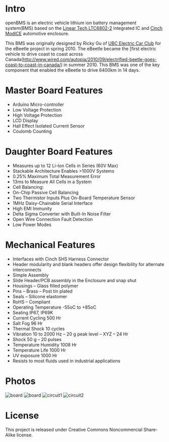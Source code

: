 Intro
===========
openBMS is an electric vehicle lithium ion battery management system(BMS) based on the [Linear Tech LTC6802-2](http://www.linear.com/product/LTC6802-2) integrated IC and [Cinch ModICE](http://www.cinch.com/products/transportation/modular-integrated-connector-enclosure) automotive enclosure. 

This BMS was originally designed by Ricky Gu of [UBC Electric Car Club](http://ubcecc.com) for the eBeetle project in spring 2010. The eBeetle became the [first electric vehicle to drive coast to coast across Canada(http://www.wired.com/autopia/2010/09/electrified-beetle-goes-coast-to-coast-in-canada/) in summer 2010. This BMS was one of the key component that enabled the eBeetle to drive 6400km in 14 days. 

Master Board Features
===============

* Arduino Micro-controller
* Low Voltage Protection
* High Voltage Protection
* LCD Display
* Hall Effect Isolated Current Sensor
* Coulomb Counting

Daughter Board Features
===========

* Measures up to 12 Li-Ion Cells in Series (60V Max)
* Stackable Architecture Enables >1000V Systems
* 0.25% Maximum Total Measurement Error
* 13ms to Measure All Cells in a System
* Cell Balancing:
* On-Chip Passive Cell Balancing
* Two Thermistor Inputs Plus On-Board Temperature Sensor
* 1MHz Daisy-Chainable Serial Interface
* High EMI Immunity
* Delta Sigma Converter with Built-In Noise Filter
* Open Wire Connection Fault Detection
* Low Power Modes

Mechanical Features
===========
* Interfaces with Cinch SHS Harness Connector
* Header modularity and blank headers offer design flexibility for alternate interconnects
* Simple Assembly
* Slide Header/PCB assembly in the Enclosure and snap shut
* Housings – Glass filled polymer
* Pins – Brass – Post tin plated
* Seals – Silicone elastomer
* RoHS – Compliant
* Operating Temperature -55oC to +85oC
* Sealing IP67, IP69K
* Current Cycling 500 Hr
* Salt Fog 96 Hr
* Thermal Shock 10 cycles
* Vibration 10 to 2000 Hz – 20 g peak level – XYZ – 24 Hr
* Shock 50 g – 20 pulses
* Temperature Humidity 1008 Hr
* Temperature Life 1000 Hr
* UV exposure 1000 Hr
* Resists to most fluids used in industrial applications
  
Photos
===========
![board](https://github.com/ricksta/openBMS/blob/master/Photo/Board.png?raw=true)
![board](https://github.com/ricksta/openBMS/blob/master/Photo/Enclosure.jpeg?raw=true)
![circuit1](https://github.com/ricksta/openBMS/blob/master/Photo/Circuit1.png?raw=true)
![circuit2](https://github.com/ricksta/openBMS/blob/master/Photo/Circuit2.png?raw=true)

License
===========
This project is released under Creative Commons Noncommercial Share-Alike license.